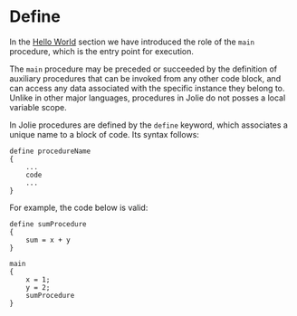 # Define

In the [Hello World](https://github.com/jolie/docs/tree/fcd7521397e8fdbf285ff262d964f534a91060c5/getting-started/hello_world.md#hello-world) section we have introduced the role of the `main` procedure, which is the entry point for execution.

The `main` procedure may be preceded or succeeded by the definition of auxiliary procedures that can be invoked from any other code block, and can access any data associated with the specific instance they belong to. Unlike in other major languages, procedures in Jolie do not posses a local variable scope.

In Jolie procedures are defined by the `define` keyword, which associates a unique name to a block of code. Its syntax follows:

```text
define procedureName 
{
    ...
    code
    ...
}
```

For example, the code below is valid:

```text
define sumProcedure
{
    sum = x + y    
}

main
{
    x = 1;
    y = 2;
    sumProcedure    
}
```

